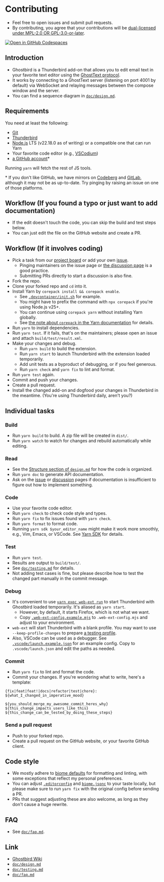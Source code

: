 # Contributing

* Feel free to open issues and submit pull requests.
* By contributing, you agree that your contributions will be [dual-licensed under MPL-2.0 OR GPL-3.0-or-later](./LICENSE).

[![Open in GitHub Codespaces](https://github.com/codespaces/badge.svg)](https://codespaces.new/exteditor/ghostbird?quickstart=1)

## Introduction

* Ghostbird is a Thunderbird add-on that allows you to edit email text in your favorite text editor using the [GhostText protocol][protocol].
* It works by connecting to a GhostText server (listening on port 4001 by default) via WebSocket and relaying messages between the compose window and the server.
* You can find a sequence diagram in [`doc/design.md`](./doc/design.md#sequence-diagram).

## Requirements

You need at least the following:

- [Git](https://git-scm.com/download)
- [Thunderbird](https://thunderbird.net/)
- [Node.js](https://nodejs.org/download/) LTS (v22.18.0 as of writing) or a compatible one that can run Yarn
- Your favorite code editor (e.g., [VSCodium](https://vscodium.com/))
- [a GitHub account](https://github.com/join)\*

Running `yarn` will fetch the rest of JS tools.

\* If you don't like GitHub, we have mirrors on [Codeberg](https://codeberg.org/exteditor/ghostbird/) and [GitLab](https://gitlab.com/exteditor/ghostbird), although it may not be as up-to-date. Try pinging by raising an issue on one of those platforms.

## Workflow (If you found a typo or just want to add documentation)

* If the edit doesn't touch the code, you can skip the build and test steps below.
* You can just edit the file on the GitHub website and create a PR.

## Workflow (If it involves coding)

* Pick a task from our [project board][proj] or add your own [issue][issue].
  * Pinging maintainers on the issue page or [the discussion page][discussion] is a good practice.
  * Submitting PRs directly to start a discussion is also fine.
* Fork the repo.
* Clone your forked repo and `cd` into it.
* Install Yarn by `corepack install && corepack enable`.
  * See [`.devcontainer/init.sh`](./.devcontainer/init.sh) for example.
  * You might have to prefix the command with `npx corepack` if you're using Node.js v25+.
  * You can continue using `corepack yarn` without installing Yarn globally.
  * See [the note about `corepack` in the Yarn documentation](https://yarnpkg.com/corepack) for details.
* Run `yarn` to install dependencies.
* Run `yarn test`. If it fails, that's on the maintainers; please open an issue and attach `build/test/result.xml`.
* Make your changes and debug.
  * Run `yarn build` to build the extension.
  * Run `yarn start` to launch Thunderbird with the extension loaded temporarily.
  * Add unit tests as a byproduct of debugging, or if you feel generous.
  * Run `yarn check` and `yarn fix` to lint and format.
* Run `yarn test` again.
* Commit and push your changes.
* Create a pull request.
* Install the changed add-on and dogfood your changes in Thunderbird in the meantime. (You're using Thunderbird daily, aren't you?)

## Individual tasks

### Build

* Run `yarn build` to build. A zip file will be created in `dist/`.
* Run `yarn watch` to watch for changes and rebuild automatically while editing.

### Read

* See the [Structure section of `design.md`](./doc/design.md#structure) for how the code is organized.
* Run `yarn doc` to generate API documentation.
* Ask on the [issue][issue] or [discussion][discussion] pages if documentation is insufficient to figure out how to implement something.

### Code

* Use your favorite code editor.
* Run `yarn check` to check code style and types.
* Run `yarn fix` to fix issues found with `yarn check`.
* Run `yarn format` to format code.
* Running `yarn sdk $your_editor_name` might make it work more smoothly, e.g., Vim, Emacs, or VSCode. See [Yarn SDK](https://yarnpkg.com/getting-started/editor-sdks) for details.

### Test

* Run `yarn test`.
* Results are output to `build/test/`.
* See [`doc/testing.md`](./doc/testing.md) for details.
* Not adding test cases is fine, but please describe how to test the changed part manually in the commit message.

### Debug

* It's convenient to use [`yarn exec web-ext run`](https://extensionworkshop.com/documentation/develop/getting-started-with-web-ext/) to start Thunderbird with Ghostbird loaded temporarily. It's aliased as `yarn start`.
  * However, by default, it starts Firefox, which is not what we want.
  * Copy [`.web-ext-config.example.mjs`](./.web-ext-config.example.mjs) to `.web-ext-config.mjs` and adjust to your environment.
* `web-ext` will start Thunderbird with a blank profile. You may want to use `--keep-profile-changes` to prepare [a testing profile](https://extensionworkshop.com/documentation/develop/getting-started-with-web-ext/#use-a-custom-profile).
* Also, VSCode can be used as a debugger. See [`.vscode/launch.example.json`](./.vscode/launch.example.json) for an example config. Copy to `.vscode/launch.json` and edit the paths as needed.

### Commit

* Run `yarn fix` to lint and format the code.
* Commit your changes. If you're wondering what to write, here's a template:

```
{fix|feat|feat!|docs|refactor|test|chore}: ${what_I_changed_in_imperative_mood}

${you_should_merge_my_awesome_commit_heres_why}
${this_change_impacts_users_like_this}
${this_change_can_be_tested_by_doing_these_steps}
```

### Send a pull request

* Push to your forked repo.
* Create a pull request on the GitHub website, or your favorite GitHub client.

## Code style

* We mostly adhere to [biome defaults](https://biomejs.dev/linter/rules/use-naming-convention/) for formatting and linting, with some exceptions that reflect my personal preferences.
* You can adjust [`.editorconfig`](./.editorconfig) and [`biome.jsonc`](./biome.jsonc) to your taste locally, but please make sure to run `yarn fix` with the original config before sending a PR.
* PRs that suggest adjusting these are also welcome, as long as they don't cause a huge rewrite.

## FAQ

* See [`doc/faq.md`](./doc/faq.md).

## Link

* [Ghostbird Wiki][wiki]
* [`doc/design.md`](./doc/design.md)
* [`doc/testing.md`](./doc/testing.md)
* [`doc/faq.md`](./doc/faq.md)

[protocol]: https://github.com/fregante/GhostText/blob/refs/heads/main/PROTOCOL.md
[wiki]: https://github.com/exteditor/ghostbird/wiki
[issue]: https://github.com/exteditor/ghostbird/issues
[discussion]: https://github.com/exteditor/ghostbird/discussions
[proj]: https://github.com/exteditor/ghostbird/projects
